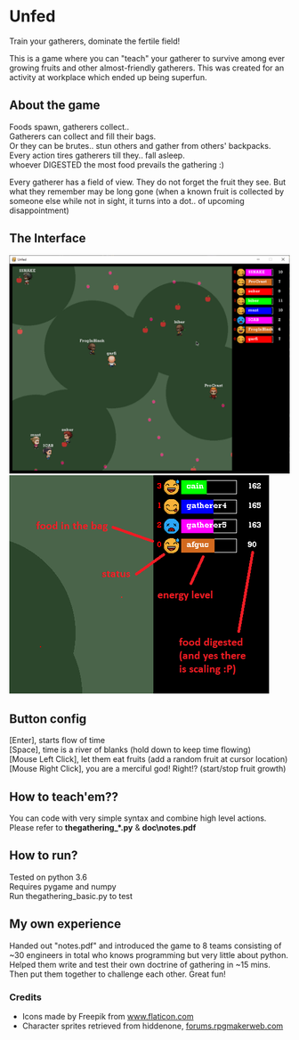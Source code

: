 # Unfed
Train your gatherers, dominate the fertile field!

This is a game where you can "teach" your gatherer to survive among ever growing fruits and other almost-friendly gatherers. This was created for an activity at workplace which ended up being superfun.

## About the game

Foods spawn, gatherers collect..\
Gatherers can collect and fill their bags.\
Or they can be brutes.. stun others and gather from others' backpacks.\
Every action tires gatherers till they.. fall asleep.\
whoever DIGESTED the most food prevails the gathering :)

Every gatherer has a field of view. They do not forget the fruit they see. But what they remember may be long gone (when a known fruit is collected by someone else while not in sight, it turns into a dot.. of upcoming disappointment)

## The Interface

![](/dev/images/a_gathering.gif)
![](/dev/images/interface_snap.png)

## Button config

[Enter], starts flow of time\
[Space], time is a river of blanks (hold down to keep time flowing)\
[Mouse Left Click], let them eat fruits (add a random fruit at cursor location)\
[Mouse Right Click], you are a merciful god! Right!? (start/stop fruit growth)

## How to teach'em?? 
You can code with very simple syntax and combine high level actions. Please refer to **thegathering_*.py** & **doc\notes.pdf** 

## How to run?
Tested on python 3.6\
Requires pygame and numpy\
Run thegathering_basic.py to test

## My own experience
Handed out "notes.pdf" and introduced the game to 8 teams consisting of ~30 engineers in total who knows programming but very little about python. Helped them write and test their own doctrine of gathering in ~15 mins. Then put them together to challenge each other. Great fun!

### Credits
- Icons made by Freepik from www.flaticon.com  
- Character sprites retrieved from hiddenone, [forums.rpgmakerweb.com](https://forums.rpgmakerweb.com/index.php?threads/hiddenones-mv-resource-warehouse.47255/) 
